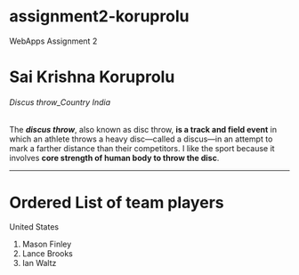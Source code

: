 # assignment2-koruprolu
WebApps Assignment 2
# Sai Krishna Koruprolu
###### Discus throw_Country India
The ***discus throw***, also known as disc throw, **is a track and field event** in which an athlete throws a heavy disc—called a discus—in an attempt to mark a farther distance than their competitors.
I like the sport because it involves **core strength of human body to throw the disc**.

---
# Ordered List of team players
United States
1. Mason Finley
2. Lance Brooks
3. Ian Waltz